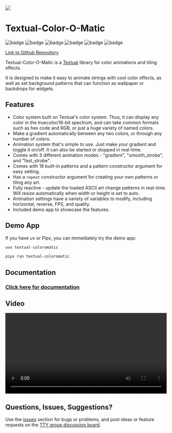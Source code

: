 <picture>
  <source media="(prefers-color-scheme: dark)" srcset="https://github.com/user-attachments/assets/939446b8-5257-4e2c-b0d9-338cfa4973e5">
  <img src="https://github.com/user-attachments/assets/ce8e2acb-fbba-4c63-8e50-c361d909c6ae">
</picture>

# Textual-Color-O-Matic

![badge](https://img.shields.io/badge/linted-Ruff-blue?style=for-the-badge&logo=ruff)
![badge](https://img.shields.io/badge/formatted-black-black?style=for-the-badge)
![badge](https://img.shields.io/badge/type_checked-MyPy_(strict)-blue?style=for-the-badge&logo=python)
![badge](https://img.shields.io/badge/Type_checked-Pyright_(strict)-blue?style=for-the-badge&logo=python)
![badge](https://img.shields.io/badge/license-MIT-blue?style=for-the-badge)
![badge](https://img.shields.io/badge/framework-Textual-blue?style=for-the-badge)

[Link to Github Repository](https://github.com/edward-jazzhands/textual-coloromatic)

Textual-Color-O-Matic is a [Textual](https://github.com/Textualize/textual) library for color animations and tiling effects.

It is designed to make it easy to animate strings with cool color effects, as well as set background patterns that can function as wallpaper or backdrops for widgets.

## Features

- Color system built on Textual's color system. Thus, it can display any color in the truecolor/16-bit spectrum,
and can take common formats such as hex code and RGB, or just a huge variety of named colors.
- Make a gradient automatically between any two colors, or through any number of colors.
- Animation system that's simple to use. Just make your gradient and toggle it on/off. It can also be started
or stopped in real-time.
- Comes with 3 different animation modes - "gradient", "smooth_strobe", and "fast_strobe".
- Comes with 18 built-in patterns and a pattern constructor argument for easy setting.
- Has a `repeat` constructor argument for creating your own patterns or tiling any art.
- Fully reactive - update the loaded ASCII art change patterns in real-time. Will resize automatically when width or height is set to auto.
- Animation settings have a variety of variables to modify, including horizontal, reverse, FPS, and quality.
- Included demo app to showcase the features.

## Demo App

If you have uv or Pipx, you can immediately try the demo app:

```sh
uvx textual-coloromatic
```

```sh
pipx run textual-coloromatic
```

## Documentation

### [Click here for documentation](docs.md)

## Video

<video style="width: 100%; height: auto;" controls>
  <source src="https://github.com/user-attachments/assets/863114a0-1cad-4b1e-bfeb-ed04736c4bce" type="video/mp4">
  Your browser does not support the video tag.
</video>

## Questions, Issues, Suggestions?

Use the [issues](https://github.com/edward-jazzhands/textual-coloromatic/issues) section for bugs or problems, and post ideas or feature requests on the [TTY group discussion board](https://github.com/orgs/ttygroup/discussions).
